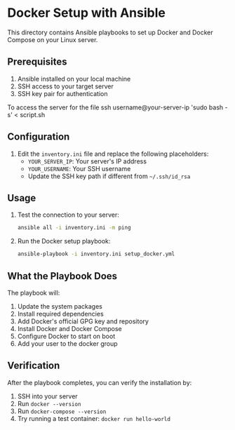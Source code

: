 # Docker Setup with Ansible

This directory contains Ansible playbooks to set up Docker and Docker Compose on your Linux server.

## Prerequisites

1. Ansible installed on your local machine
2. SSH access to your target server
3. SSH key pair for authentication

To access the server for the file
ssh username@your-server-ip 'sudo bash -s' < script.sh

## Configuration

1. Edit the `inventory.ini` file and replace the following placeholders:
   - `YOUR_SERVER_IP`: Your server's IP address
   - `YOUR_USERNAME`: Your SSH username
   - Update the SSH key path if different from `~/.ssh/id_rsa`

## Usage

1. Test the connection to your server:
   ```bash
   ansible all -i inventory.ini -m ping
   ```

2. Run the Docker setup playbook:
   ```bash
   ansible-playbook -i inventory.ini setup_docker.yml
   ```

## What the Playbook Does

The playbook will:
1. Update the system packages
2. Install required dependencies
3. Add Docker's official GPG key and repository
4. Install Docker and Docker Compose
5. Configure Docker to start on boot
6. Add your user to the docker group

## Verification

After the playbook completes, you can verify the installation by:
1. SSH into your server
2. Run `docker --version`
3. Run `docker-compose --version`
4. Try running a test container: `docker run hello-world` 